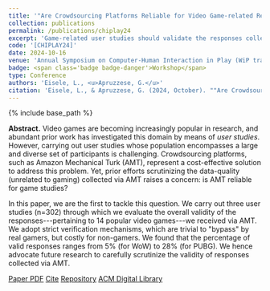 ```yaml
---
title: '"Are Crowdsourcing Platforms Reliable for Video Game-related Research?" A Case Study on Amazon Mechanical Turk'
collection: publications
permalink: /publications/chiplay24
excerpt: 'Game-related user studies should validate the responses collected via AMT.'
code: '[CHIPLAY24]'
date: 2024-10-16
venue: 'Annual Symposium on Computer-Human Interaction in Play (WiP track)'
badge: <span class='badge badge-danger'>Workshop</span>
type: Conference
authors: 'Eisele, L., <u>Apruzzese, G.</u>'
citation: 'Eisele, L., & Apruzzese, G. (2024, October). ""Are Crowdsourcing Platforms Reliable for Video Game-related Research?" A Case Study on Amazon Mechanical Turk" In Companion Proceedings of the <i>Annual Symposium on Computer-Human Interaction in Play (CHI-PLAY)</i>.'
---
```

{% include base_path %}

<b>Abstract.</b> Video games are becoming increasingly popular in research, and abundant prior work has investigated this domain by means of _user studies_. However, carrying out user studies whose population encompasses a large and diverse set of participants is challenging. Crowdsourcing platforms, such as Amazon Mechanical Turk (AMT), represent a cost-effective solution to address this problem. Yet, prior efforts scrutinizing the data-quality (unrelated to gaming) collected via AMT raises a concern: is AMT reliable for game studies? 

In this paper, we are the first to tackle this question. We carry out three user studies (n=302) through which we evaluate the overall validity of the responses---pertaining to 14 popular video games---we received via AMT. We adopt strict verification mechanisms, which are trivial to "bypass" by real gamers, but costly for non-gamers. We found that the percentage of valid responses ranges from 5% (for WoW) to 28% (for PUBG). We hence advocate future research to carefully scrutinize the validity of responses collected via AMT.


<a class="btn btn-outline-primary my-1 mr-1 btn-sm" href="{{ base_path }}/files/papers/chiplay24/chiplay24.pdf" target="_blank" rel="noopener">Paper PDF</a> 
<a class="btn btn-outline-primary my-1 mr-1 btn-sm" href="{{ base_path }}/files/papers/chiplay24/chiplay24_cite.html" target="_blank" rel="noopener">Cite</a>
<a class="btn btn-outline-primary my-1 mr-1 btn-sm" href="https://github.com/hihey54/chiplay24/" target="_blank" rel="noopener">Repository</a>
<a class="btn btn-outline-primary my-1 mr-1 btn-sm" href="https://doi.org/10.1145/3665463.3678817" target="_blank" rel="noopener">ACM Digital Library</a>

